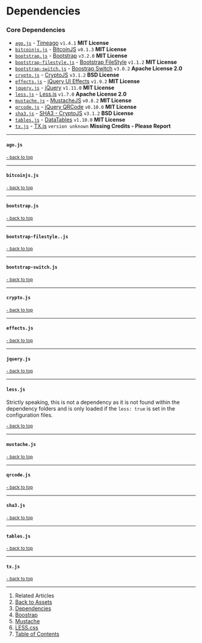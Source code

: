 Dependencies <a name="docs_home"></a>
=====================================

### Core Dependencies

* [`ago.js`](#dep_ago) - [Timeago](http://timeago.yarp.com/) `v1.4.1` __MIT License__
* [`bitcoinjs.js`](#dep_btcjs) - [BitcoinJS](http://bitcoinjs.org/) `v0.1.3` __MIT License__
* [`bootstrap.js`](#dep_boot) - [Bootstrap](http://getbootstrap.com/) `v3.2.0` __MIT License__
* [`bootstrap-filestyle.js`](#dep_boot_file) - [Bootstrap FileStyle](http://markusslima.github.io/bootstrap-filestyle/) `v1.1.2` __MIT License__
* [`bootstrap-switch.js`](#dep_boot_switch) - [Boostrap Switch](http://www.bootstrap-switch.org) `v3.0.2` __Apache License 2.0__
* [`crypto.js`](#dep_crypto) - [CryptoJS](https://code.google.com/p/crypto-js/) `v3.1.2` __BSD License__
* [`effects.js`](#dep_effects) - [jQuery UI Effects](http://jqueryui.com) `v1.9.2` __MIT License__
* [`jquery.js`](#dep_jquery) - [jQuery](http://jquery.com) `v1.11.0` __MIT License__
* [`less.js`](#dep_less) - [Less.js](http://lesscss.org/) `v1.7.0` __Apache License 2.0__
* [`mustache.js`](#dep_mustache) - [MustacheJS](https://github.com/janl/mustache.js) `v0.8.2` __MIT License__
* [`qrcode.js`](#dep_qrcode) - [jQuery QRCode](http://larsjung.de/jquery-qrcode/) `v0.10.0` __MIT License__
* [`sha3.js`](#dep_sha3) - [SHA3 - CryptoJS](https://code.google.com/p/crypto-js/) `v3.1.2` __BSD License__
* [`tables.js`](#dep_tables) - [DataTables](http://datatables.net) `v1.10.0` __MIT License__
* [`tx.js`](#dep_tx) - [TX.js](https://github.com/blockstrap/framework/blob/master/blockstrap/js/dependencies/tx.js) `version unknown` __Missing Credits - Please Report__

------------------------------------
#### `ago.js` <a name="dep_ago"></a>

<small><a href="#docs_home">- back to top</a></small>

-------------------------------------------
#### `bitcoinjs.js` <a name="dep_btcjs"></a>

<small><a href="#docs_home">- back to top</a></small>

-------------------------------------------
#### `bootstrap.js` <a name="dep_boot"></a>

<small><a href="#docs_home">- back to top</a></small>

-----------------------------------------------------------
#### `bootstrap-filestyle..js` <a name="dep_boot_file"></a>

<small><a href="#docs_home">- back to top</a></small>

---------------------------------------------------------
#### `bootstrap-switch.js` <a name="dep_boot_switch"></a>

<small><a href="#docs_home">- back to top</a></small>

------------------------------------------
#### `crypto.js` <a name="dep_crypto"></a>

<small><a href="#docs_home">- back to top</a></small>

--------------------------------------------
#### `effects.js` <a name="dep_effects"></a>

<small><a href="#docs_home">- back to top</a></small>

------------------------------------------
#### `jquery.js` <a name="dep_jquery"></a>

<small><a href="#docs_home">- back to top</a></small>

--------------------------------------
#### `less.js` <a name="dep_less"></a>

Strictly speaking, this is not a dependency as it is not found within the dependency folders and is only loaded if the `less: true` is set in the configuration files.

<small><a href="#docs_home">- back to top</a></small>

----------------------------------------------
#### `mustache.js` <a name="dep_mustache"></a>

<small><a href="#docs_home">- back to top</a></small>

------------------------------------------
#### `qrcode.js` <a name="dep_qrcode"></a>

<small><a href="#docs_home">- back to top</a></small>

--------------------------------------
#### `sha3.js` <a name="dep_sha3"></a>

<small><a href="#docs_home">- back to top</a></small>

------------------------------------------
#### `tables.js` <a name="dep_tables"></a>

<small><a href="#docs_home">- back to top</a></small>

----------------------------------
#### `tx.js` <a name="dep_tx"></a>

<small><a href="#docs_home">- back to top</a></small>


---

1. Related Articles
2. [Back to Assets](../../assets/)
3. [Dependencies](../dependencies/)
4. [Boostrap](../bootstrap/)
5. [Mustache](../mustache/)
6. [LESS.css](../less/)
7. [Table of Contents](../../../)
